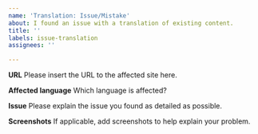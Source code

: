 ```yaml
---
name: 'Translation: Issue/Mistake'
about: I found an issue with a translation of existing content.
title: ''
labels: issue-translation
assignees: ''

---
```


**URL**
Please insert the URL to the affected site here.

**Affected language**
Which language is affected?

**Issue**
Please explain the issue you found as detailed as possible.

**Screenshots**
If applicable, add screenshots to help explain your problem.
